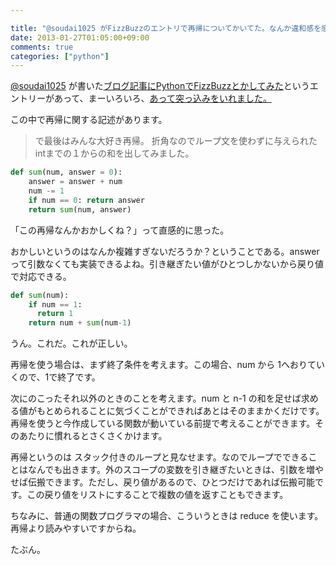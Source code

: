 ```yaml
---

title: "@soudai1025 がFizzBuzzのエントリで再帰についてかいてた。なんか違和感を感じた。"
date: 2013-01-27T01:05:00+09:00
comments: true
categories: ["python"]
---
```


[@soudai1025](http://twitter.com/soudai1025) が書いた[ブログ記事にPythonでFizzBuzzとかしてみた](http://soudai1025.blogspot.jp/2013/01/pythonfizzbuzz.html?spref=fb)というエントリーがあって、まーいろいろ、[あって突っ込みをいれました。](http://blog.eiel.info/blog/2013/01/26/soudai-fizzbuzz/)

この中で再帰に関する記述があります。

> で最後はみんな大好き再帰。
> 折角なのでループ文を使わずに与えられたintまでの１からの和を出してみました。

```python
def sum(num, answer = 0):
    answer = answer + num
    num -= 1
    if num == 0: return answer
    return sum(num, answer)
```

「この再帰なんかおかしくね？」って直感的に思った。

おかしいというのはなんか複雑すぎないだろうか？ということである。answerって引数なくても実装できるよね。引き継ぎたい値がひとつしかないから戻り値で対応できる。

```python
def sum(num):
    if num == 1:
      return 1
    return num + sum(num-1)
```
うん。これだ。これが正しい。


再帰を使う場合は、まず終了条件を考えます。この場合、num から 1へおりていくので、1で終了です。

次にのこったそれ以外のときのことを考えます。num と n-1 の和を足せば求める値がもとめられることに気づくことができればあとはそのままかくだけです。
再帰を使うと今作成している関数が動いている前提で考えることができます。そのあたりに慣れるとさくさくかけます。

再帰というのは スタック付きのループと見なせます。なのでループでできることはなんでも出きます。外のスコープの変数を引き継ぎたいときは、引数を増やせば伝搬できます。ただし、戻り値があるので、ひとつだけであれば伝搬可能です。この戻り値をリストにすることで複数の値を返すこともできます。

ちなみに、普通の関数プログラマの場合、こういうときは reduce を使います。
再帰より読みやすいですからね。

たぶん。
